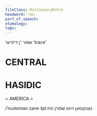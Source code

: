 ```yaml
---
fileClass: DictionaryEntry
headword: שפּור
part_of_speech: 
etymology: 
tags: 
---
```

שפּור
־ן
די/דער
'trace'

CENTRAL
========

HASIDIC
=======
= AMERICA = 

/ˈnuxkɪmən zane špiːrn/ נאָכקומען זײַנע שפּורן